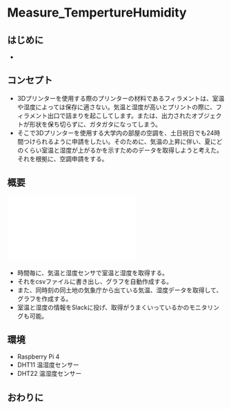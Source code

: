 # Measure_TempertureHumidity
## はじめに
- 

## コンセプト
- 3Dプリンターを使用する際のプリンターの材料であるフィラメントは、室温や湿度によっては保存に適さない。気温と湿度が高いとプリントの際に、フィラメント出口で詰まりを起こしてします。または、出力されたオブジェクトが形状を保ち切らずに、ガタガタになってしまう。
- そこで3Dプリンターを使用する大学内の部屋の空調を、土日祝日でも24時間つけられるように申請をしたい。そのために、気温の上昇に伴い、夏にどのくらい室温と湿度が上がるかを示すためのデータを取得しようと考えた。それを根拠に、空調申請をする。

## 概要
![新GeekDojoと旧GeekDojoの 温湿度計測.pdf](GeekDojo.GeekDojo.pdf)
- 時間毎に、気温と湿度センサで室温と湿度を取得する。
- それをcsvファイルに書き出し、グラフを自動作成する。
- また、同時刻の同土地の気象庁から出ている気温、湿度データを取得して、グラフを作成する。
- 室温と湿度の情報をSlackに投げ、取得がうまくいっているかのモニタリングも可能。

## 環境
- Raspberry Pi 4
- DHT11 温湿度センサー
- DHT22 温湿度センサー

## おわりに

